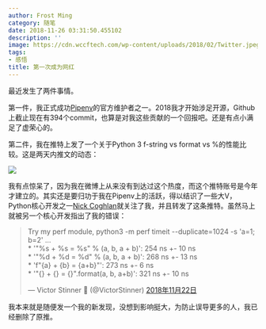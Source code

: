 ```yaml
---
author: Frost Ming
category: 随笔
date: 2018-11-26 03:31:50.455102
description: ''
image: https://cdn.wccftech.com/wp-content/uploads/2018/02/Twitter.jpeg
tags:
- 感悟
title: 第一次成为网红
---
```


最近发生了两件事情。

第一件，我正式成功[Pipenv](https://github.com/pypa/pipenv)的官方维护者之一。2018我才开始涉足开源，Github上截止现在有394个commit，也算是对我这些贡献的一个回报吧。还是有点小满足了虚荣心的。

第二件，我在推特上发了一个关于Python 3 f-string vs format vs %的性能比较。这是两天内推文的动态：

![](//static.frostming.com/images/2018-11-twitter.jpg)

我有点惊呆了，因为我在微博上从来没有到达过这个热度，而这个推特账号是今年才建立的。其实还是要归功于我在Pipenv上的活跃，得以结识了一些大V，Python核心开发之一[Nick Coghlan](https://twitter.com/ncoghlan_dev)就关注了我，并且转发了这条推特。虽然马上就被另一个核心开发指出了我的错误：
<blockquote class="twitter-tweet" data-lang="zh-cn"><p lang="en" dir="ltr">Try my perf module, python3 -m perf timeit --duplicate=1024 -s &#39;a=1; b=2&#39; ...<br>* &#39;&quot;%s + %s = %s&quot; % (a, b, a + b)&#39;: 254 ns +- 10 ns<br>* &#39;&quot;%d + %d = %d&quot; % (a, b, a + b)&#39;: 268 ns +- 13 ns<br>* &#39;f&quot;{a} + {b} = {a+b}&quot;&#39;: 273 ns +- 6 ns<br>* &#39;&quot;{} + {} = {}&quot;.format(a, b, a+b)&#39;: 321 ns +- 10 ns</p>&mdash; Victor Stinner 🐍 (@VictorStinner) <a href="https://twitter.com/VictorStinner/status/1065626845541003264?ref_src=twsrc%5Etfw">2018年11月22日</a></blockquote>
<script async src="https://platform.twitter.com/widgets.js" charset="utf-8"></script>
我本来就是随便发一个我的新发现，没想到影响挺大，为防止误导更多的人，我已经删除了原推。